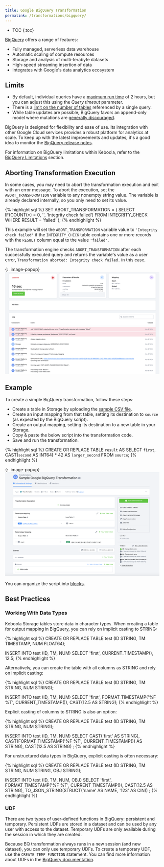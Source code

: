 ```yaml
---
title: Google BigQuery Transformation
permalink: /transformations/bigquery/
---
```


* TOC
{:toc}

[BigQuery](https://cloud.google.com/bigquery) offers a range of features:

- Fully managed, serverless data warehouse
- Automatic scaling of compute resources
- Storage and analysis of multi-terabyte datasets
- High-speed streaming insertion of data
- Integrates with Google's data analytics ecosystem

## Limits
- By default, individual queries have a [maximum run time](https://cloud.google.com/bigquery/quotas#query_jobs) of 2 hours, but you can adjust this using the *Query timeout* parameter.
- There is a [limit on the number of tables](https://cloud.google.com/bigquery/quotas#tables) referenced by a single query.
- While table updates are possible, BigQuery favors an append-only model where mutations are [generally discouraged](https://cloud.google.com/bigquery/docs/best-practices-costs#avoid_using_dml).

BigQuery is designed for flexibility and ease of use. Its integration with other Google Cloud services provides a robust platform for analytics at scale. To keep up with the latest improvements and updates, it's a good idea to monitor the [BigQuery release notes](https://cloud.google.com/bigquery/docs/release-notes).

For information on BigQuery limitations within Keboola, refer to the [BigQuery Limitations](/storage/byodb/#bigquery-limitations) section.

## Aborting Transformation Execution
In some cases, you may need to abort the transformation execution and exit with an error message. 
To abort the execution, set the `ABORT_TRANSFORMATION` variable to any nonempty string value. The variable is already declared internally, so you only need to set its value.

{% highlight sql %}
SET ABORT_TRANSFORMATION = (
    SELECT IF(COUNT(*) = 0, '', 'Integrity check failed')
    FROM INTEGRITY_CHECK
    WHERE RESULT = 'failed'
);
{% endhighlight %}

This example will set the `ABORT_TRANSFORMATION` variable value to `'Integrity check failed'` if the `INTEGRITY_CHECK` table
contains one or more records with the `RESULT` column equal to the value `'failed'`.

The transformation engine checks `ABORT_TRANSFORMATION` after each successfully executed query and returns the variable's value
as a user error, `Transformation aborted: Integrity check failed.` in this case.

{: .image-popup}
![Screenshot - Transformation aborted](/transformations/bigquery/abort.png)

## Example
To create a simple BigQuery transformation, follow these steps:

- Create a table in Storage by uploading the [sample CSV file](/transformations/source.csv).
- Create an input mapping from that table, setting its destination to `source` (as expected by the BigQuery script).
- Create an output mapping, setting its destination to a new table in your Storage.
- Copy & paste the below script into the transformation code.
- Save and run the transformation.

{% highlight sql %}
CREATE OR REPLACE TABLE `result` AS
SELECT `first`, CAST(`second` AS INT64) * 42 AS `larger_second`
FROM `source`;
{% endhighlight %}

{: .image-popup}
![Screenshot - Sample Transformation](/transformations/bigquery/sample-transformation.png)

You can organize the script into [blocks](/transformations/#writing-scripts).

## Best Practices

### Working With Data Types
Keboola Storage tables store data in character types. When creating a table for output mapping in BigQuery, you can rely on implicit casting to STRING:

{% highlight sql %}
CREATE OR REPLACE TABLE test (ID STRING, TM TIMESTAMP, NUM FLOAT64);

INSERT INTO test (ID, TM, NUM)
SELECT 'first', CURRENT_TIMESTAMP(), 12.5;
{% endhighlight %}

Alternatively, you can create the table with all columns as STRING and rely on implicit casting:

{% highlight sql %}
CREATE OR REPLACE TABLE test (ID STRING, TM STRING, NUM STRING);

INSERT INTO test (ID, TM, NUM)
SELECT 'first', FORMAT_TIMESTAMP('%F %T', CURRENT_TIMESTAMP()), CAST(12.5 AS STRING);
{% endhighlight %}

Explicit casting of columns to STRING is also an option:

{% highlight sql %}
CREATE OR REPLACE TABLE test (ID STRING, TM STRING, NUM STRING);

INSERT INTO test (ID, TM, NUM)
SELECT
    CAST('first' AS STRING),
    CAST(FORMAT_TIMESTAMP('%F %T', CURRENT_TIMESTAMP()) AS STRING),
    CAST(12.5 AS STRING)
;
{% endhighlight %}

For unstructured data types in BigQuery, explicit casting is often necessary:

{% highlight sql %}
CREATE OR REPLACE TABLE test (ID STRING, TM STRING, NUM STRING, OBJ STRING);

INSERT INTO test (ID, TM, NUM, OBJ)
SELECT
    'first',
    FORMAT_TIMESTAMP('%F %T', CURRENT_TIMESTAMP()),
    CAST(12.5 AS STRING),
    TO_JSON_STRING(STRUCT('name' AS NAME, '123' AS CIN))
;
{% endhighlight %}

### UDF

There are two types of user-defined functions in BigQuery: persistent and temporary. Persistent UDFs are stored in a dataset and can be used by any user with access to the dataset. Temporary UDFs are only available during the session in which they are created.

Because BQ transformation always runs in a new session (and new dataset), you can only use temporary UDFs. To create a temporary UDF, use the `CREATE TEMP FUNCTION` statement. You can find more information about UDFs in the [BigQuery documentation](https://cloud.google.com/bigquery/docs/reference/standard-sql/user-defined-functions).
